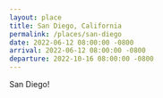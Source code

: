 ```yaml
---
layout: place
title: San Diego, California
permalink: /places/san-diego
date: 2022-06-12 08:00:00 -0800
arrival: 2022-06-12 08:00:00 -0800
departure: 2022-10-16 08:00:00 -0800
---
```


San Diego!
